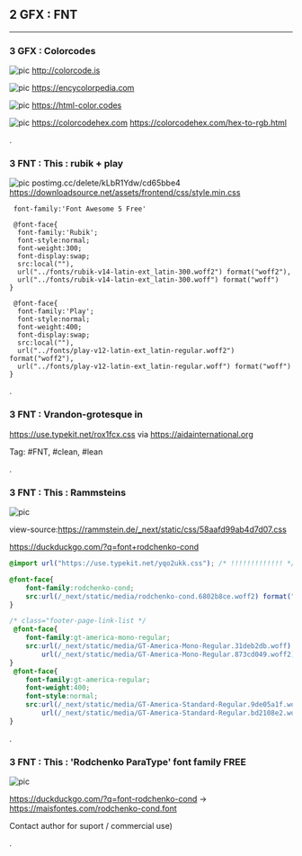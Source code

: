 ## 2 GFX : FNT
------------------------------------------------------------------------

### 3 GFX : Colorcodes

![pic](https://user-images.githubusercontent.com/34105153/188292242-17539eb5-b1c9-4309-b7b0-b9e629eb3ce4.png)
http://colorcode.is

![pic](https://user-images.githubusercontent.com/34105153/188292274-394b05fc-0ff2-4343-8172-74ce39860a32.png)
https://encycolorpedia.com

![pic](https://user-images.githubusercontent.com/34105153/188292429-7b3f9427-6947-40d7-8237-cba7620bc1df.png)
https://html-color.codes

![pic](https://user-images.githubusercontent.com/34105153/188292400-c51ef750-5ab7-4627-a442-a057d893b7de.png)
https://colorcodehex.com
https://colorcodehex.com/hex-to-rgb.html

.

### 3 FNT : This : rubik + play

![pic postimg.cc/delete/kLbR1Ydw/cd65bbe4](https://i.postimg.cc/ZqWvxPrW/font.png)
https://downloadsource.net/assets/frontend/css/style.min.css

```
 font-family:'Font Awesome 5 Free'

 @font-face{
  font-family:'Rubik';
  font-style:normal;
  font-weight:300;
  font-display:swap;
  src:local(""),
  url("../fonts/rubik-v14-latin-ext_latin-300.woff2") format("woff2"),
  url("../fonts/rubik-v14-latin-ext_latin-300.woff") format("woff")    }

 @font-face{
  font-family:'Play';
  font-style:normal;
  font-weight:400;
  font-display:swap;
  src:local(""),
  url("../fonts/play-v12-latin-ext_latin-regular.woff2") format("woff2"),
  url("../fonts/play-v12-latin-ext_latin-regular.woff") format("woff")    }
```

.

### 3 FNT : Vrandon-grotesque in

https://use.typekit.net/rox1fcx.css via https://aidainternational.org

Tag: #FNT, #clean, #lean

.

### 3 FNT : This : Rammsteins

![pic](https://d1ly52g9wjvbd2.cloudfront.net/img16/A/D/ADBE_Rodchenko-Cond-Bold-RegularA.png)

view-source:https://rammstein.de/_next/static/css/58aafd99ab4d7d07.css

https://duckduckgo.com/?q=font+rodchenko-cond

```css
@import url("https://use.typekit.net/yqo2ukk.css"); /* !!!!!!!!!!!!! */

@font-face{
    font-family:rodchenko-cond;
    src:url(/_next/static/media/rodchenko-cond.6802b8ce.woff2) format("woff2")
}

/* class="footer-page-link-list */
 @font-face{
    font-family:gt-america-mono-regular;
    src:url(/_next/static/media/GT-America-Mono-Regular.31deb2db.woff) format("woff"),
        url(/_next/static/media/GT-America-Mono-Regular.873cd049.woff2) format("woff2")
}
 @font-face{
    font-family:gt-america-regular;
    font-weight:400;
    font-style:normal;
    src:url(/_next/static/media/GT-America-Standard-Regular.9de05a1f.woff) format("woff"),
        url(/_next/static/media/GT-America-Standard-Regular.bd2108e2.woff2) format("woff2")
}
```

.

### 3 FNT : This : 'Rodchenko ParaType' font family FREE

![pic](https://en.maisfontes.com/ezoimgfmt/cda.maisfontes.com/ipreview/r/rodchenko-cond_mf.webp)

https://duckduckgo.com/?q=font-rodchenko-cond
-> https://maisfontes.com/rodchenko-cond.font

Contact author for suport / commercial use)

.
